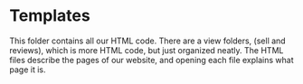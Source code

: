 # Templates

This folder contains all our HTML code. There are a view folders, (sell and reviews), which is more HTML code, but just organized neatly. The HTML files describe the pages of our website, and opening each file explains what page it is. 